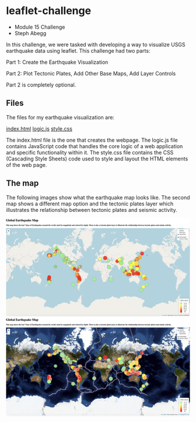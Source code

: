 # leaflet-challenge
- Module 15 Challenge
- Steph Abegg

In this challenge, we were tasked with developing a way to visualize USGS earthquake data using leaflet. This challenge had two parts:

Part 1: Create the Earthquake Visualization

Part 2: Plot Tectonic Plates, Add Other Base Maps, Add Layer Controls

Part 2 is completely optional.

## Files

The files for my earthquake visualization are:

[index.html](Leaflet-Parts-1and2/index.html)
[logic.js](Leaflet-Parts-1and2/static/js/logic.js)
[style.css](Leaflet-Parts-1and2/static/css/style.css)

The index.html file is the one that creates the webpage. The logic.js file  contains JavaScript code that handles the core logic of a web application and specific functionality within it. The style.css file contains the CSS (Cascading Style Sheets) code used to style and layout the HTML elements of the web page.

## The map

The following images show what the earthquake map looks like. The second map shows a different map option and the tectonic plates layer which illustrates the relationship between tectonic plates and seismic activity.

<img src="images\map.png" width=600>

<img src="images\map_with_tectonic_plates.png" width=600>
